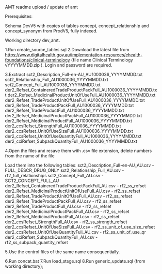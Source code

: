 AMT readme
upload / update of amt

Prerequisites:

Schema DevV5 with copies of tables concept, concept_relationship and concept_synonym from ProdV5, fully indexed.

Working directory dev_amt.

1.Run create_source_tables.sql
2.Download the latest file from https://www.digitalhealth.gov.au/implementation-resources/ehealth-foundations/clinical-terminology (file name Clinical Terminology vYYYYMMDD.zip ).
Login and password are required.

3.Exctract 
sct2_Description_Full-en-AU_AU1000036_YYYYMMDD.txt
sct2_Relationship_Full_AU1000036_YYYYMMDD.txt
sct2_Concept_Full_AU1000036_YYYYMMDD.txt
der2_Refset_ContaineredTradeProductPackFull_AU1000036_YYYYMMDD.txt
der2_Refset_MedicinalProductUnitOfUseFull_AU1000036_YYYYMMDD.txt
der2_Refset_TradeProductUnitOfUseFull_AU1000036_YYYYMMDD.txt
der2_Refset_TradeProductPackFull_AU1000036_YYYYMMDD.txt
der2_Refset_TradeProductFull_AU1000036_YYYYMMDD.txt
der2_Refset_MedicinalProductPackFull_AU1000036_YYYYMMDD.txt
der2_Refset_MedicinalProductFull_AU1000036_YYYYMMDD.txt
der2_ccsRefset_StrengthFull_AU1000036_YYYYMMDD.txt
der2_ccsRefset_UnitOfUseSizeFull_AU1000036_YYYYMMDD.txt
der2_ccsRefset_UnitOfUseQuantityFull_AU1000036_YYYYMMDD.txt
der2_cciRefset_SubpackQuantityFull_AU1000036_YYYYMMDD.txt

4.Open the files and resave them with .csv file extension, delete numbers from the name of the file

Load them into the following tables:
sct2_Description_Full-en-AU_AU.csv - FULL_DESCR_DRUG_ONLY
sct2_Relationship_Full_AU.csv - rf2_full_relationships
sct2_Concept_Full_AU.csv - SCT2_CONCEPT_FULL_AU
der2_Refset_ContaineredTradeProductPackFull_AU.csv - rf2_ss_refset
der2_Refset_MedicinalProductUnitOfUseFull_AU.csv - rf2_ss_refset
der2_Refset_TradeProductUnitOfUseFull_AU.csv - rf2_ss_refset
der2_Refset_TradeProductPackFull_AU.csv - rf2_ss_refset
der2_Refset_TradeProductFull_AU.csv - rf2_ss_refset
der2_Refset_MedicinalProductPackFull_AU.csv - rf2_ss_refset
der2_Refset_MedicinalProductFull_AU.csv - rf2_ss_refset
der2_ccsRefset_StrengthFull_AU.csv - rf2_ss_strength_refset
der2_ccsRefset_UnitOfUseSizeFull_AU.csv - rf2_ss_unit_of_use_size_refset
der2_ccsRefset_UnitOfUseQuantityFull_AU.csv - rf2_ss_unit_of_use_qr
der2_cciRefset_SubpackQuantityFull_AU.csv - rf2_ss_subpack_quantity_refset


5.Use the control files of the same name consequentially.

6.Run concat.bat
7.Run load_stage.sql
8.Run generic_update.sql (from working directory);
